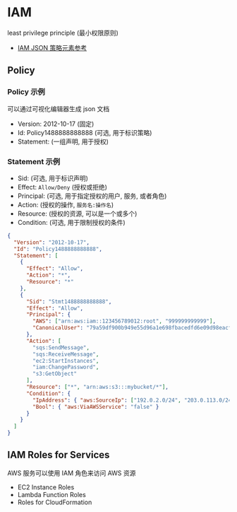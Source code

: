 # IAM

least privilege principle (最小权限原则)

- [IAM JSON 策略元素参考](https://docs.aws.amazon.com/zh_cn/IAM/latest/UserGuide/reference_policies_elements.html)

## Policy

### Policy 示例

可以通过可视化编辑器生成 json 文档

- Version: 2012-10-17 (固定)
- Id: Policy1488888888888 (可选, 用于标识策略)
- Statement: (一组声明, 用于授权)

### Statement 示例

- Sid: (可选, 用于标识声明)
- Effect: `Allow/Deny` (授权或拒绝)
- Principal: (可选, 用于指定授权的用户, 服务, 或者角色)
- Action: (授权的操作, `服务名:操作名`)
- Resource: (授权的资源, 可以是一个或多个)
- Condition: (可选, 用于限制授权的条件)

```json
{
  "Version": "2012-10-17",
  "Id": "Policy1488888888888",
  "Statement": [
    {
      "Effect": "Allow",
      "Action": "*",
      "Resource": "*"
    },
    {
      "Sid": "Stmt1488888888888",
      "Effect": "Allow",
      "Principal": {
        "AWS": ["arn:aws:iam::123456789012:root", "999999999999"],
        "CanonicalUser": "79a59df900b949e55d96a1e698fbacedfd6e09d98eacf8f8d5218e7cd47ef2be"
      },
      "Action": [
        "sqs:SendMessage",
        "sqs:ReceiveMessage",
        "ec2:StartInstances",
        "iam:ChangePassword",
        "s3:GetObject"
      ],
      "Resource": ["*", "arn:aws:s3:::mybucket/*"],
      "Condition": {
        "IpAddress": { "aws:SourceIp": ["192.0.2.0/24", "203.0.113.0/24"] },
        "Bool": { "aws:ViaAWSService": "false" }
      }
    }
  ]
}
```

## IAM Roles for Services

AWS 服务可以使用 IAM 角色来访问 AWS 资源

- EC2 Instance Roles
- Lambda Function Roles
- Roles for CloudFormation
